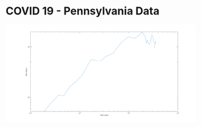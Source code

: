 # COVID 19 - Pennsylvania Data

![Screenshot](https://raw.githubusercontent.com/ctrlaltf2/COVID-19-PA/master/pa_vis.png)
